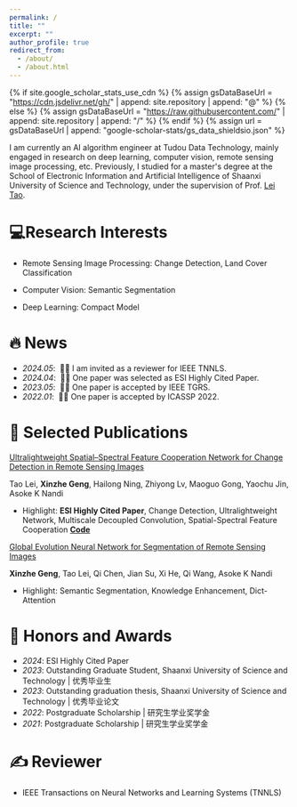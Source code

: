 ```yaml
---
permalink: /
title: ""
excerpt: ""
author_profile: true
redirect_from:
  - /about/
  - /about.html
---
```


{% if site.google_scholar_stats_use_cdn %}
{% assign gsDataBaseUrl = "https://cdn.jsdelivr.net/gh/" | append: site.repository | append: "@" %}
{% else %}
{% assign gsDataBaseUrl = "https://raw.githubusercontent.com/" | append: site.repository | append: "/" %}
{% endif %}
{% assign url = gsDataBaseUrl | append: "google-scholar-stats/gs_data_shieldsio.json" %}

<span class='anchor' id='about-me'></span>

I am currently an AI algorithm engineer at Tudou Data Technology, mainly engaged in research on deep learning, computer
vision, remote sensing image processing, etc. Previously, I studied for a master's degree at the School of Electronic
Information and Artificial Intelligence of Shaanxi University of Science and Technology, under the supervision of Prof.
[Lei Tao](https://sust-reynole.github.io/#/).

# 💻Research Interests

- Remote Sensing Image Processing: Change Detection, Land Cover Classification

- Computer Vision: Semantic Segmentation

- Deep Learning: Compact Model

# 🔥 News

- *2024.05*: &nbsp;🎉🎉 I am invited as a reviewer for IEEE TNNLS.
- *2024.04*: &nbsp;🎉🎉 One paper was selected as ESI Highly Cited Paper.
- *2023.05*: &nbsp;🎉🎉 One paper is accepted by IEEE TGRS.
- *2022.01*: &nbsp;🎉🎉 One paper is accepted by ICASSP 2022.

# 📝 Selected Publications

[Ultralightweight Spatial–Spectral Feature Cooperation Network for Change Detection in Remote Sensing Images](https://ieeexplore.ieee.org/iel7/36/4358825/10081023.pdf)

Tao Lei, **Xinzhe Geng**, Hailong Ning, Zhiyong Lv, Maoguo Gong, Yaochu Jin, Asoke K Nandi

- Highlight: **ESI Highly Cited Paper**, Change Detection, Ultralightweight Network, Multiscale Decoupled Convolution,
  Spatial-Spectral Feature Cooperation [**Code**](https://github.com/SUST-reynole/USSFC-Net)

[Global Evolution Neural Network for Segmentation of Remote Sensing Images](https://ieeexplore.ieee.org/abstract/document/9746587)

**Xinzhe Geng**, Tao Lei, Qi Chen, Jian Su, Xi He, Qi Wang, Asoke K Nandi

- Highlight: Semantic Segmentation, Knowledge Enhancement, Dict-Attention

# 🏅 Honors and Awards

- *2024*: ESI Highly Cited Paper
- *2023*: Outstanding Graduate Student, Shaanxi University of Science and Technology | 优秀毕业生
- *2023*: Outstanding graduation thesis, Shaanxi University of Science and Technology | 优秀毕业论文 
- *2022*: Postgraduate Scholarship | 研究生学业奖学金
- *2021*: Postgraduate Scholarship | 研究生学业奖学金

# ✍️ Reviewer

- IEEE Transactions on Neural Networks and Learning Systems (TNNLS)
